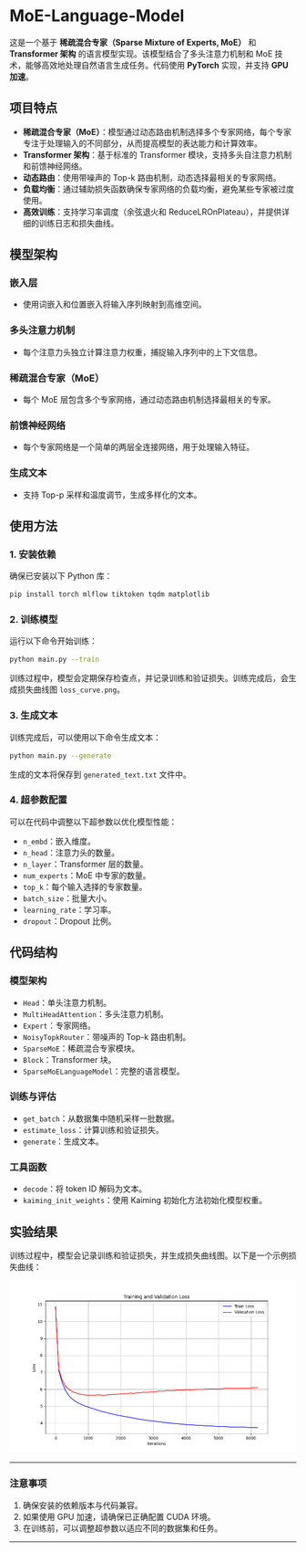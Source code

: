 # MoE-Language-Model

这是一个基于 **稀疏混合专家（Sparse Mixture of Experts, MoE）** 和 **Transformer 架构** 的语言模型实现。该模型结合了多头注意力机制和 MoE 技术，能够高效地处理自然语言生成任务。代码使用 **PyTorch** 实现，并支持 **GPU 加速**。

## 项目特点
- **稀疏混合专家（MoE）**：模型通过动态路由机制选择多个专家网络，每个专家专注于处理输入的不同部分，从而提高模型的表达能力和计算效率。
- **Transformer 架构**：基于标准的 Transformer 模块，支持多头自注意力机制和前馈神经网络。
- **动态路由**：使用带噪声的 Top-k 路由机制，动态选择最相关的专家网络。
- **负载均衡**：通过辅助损失函数确保专家网络的负载均衡，避免某些专家被过度使用。
- **高效训练**：支持学习率调度（余弦退火和 ReduceLROnPlateau），并提供详细的训练日志和损失曲线。

## 模型架构
### 嵌入层
- 使用词嵌入和位置嵌入将输入序列映射到高维空间。

### 多头注意力机制
- 每个注意力头独立计算注意力权重，捕捉输入序列中的上下文信息。

### 稀疏混合专家（MoE）
- 每个 MoE 层包含多个专家网络，通过动态路由机制选择最相关的专家。

### 前馈神经网络
- 每个专家网络是一个简单的两层全连接网络，用于处理输入特征。

### 生成文本
- 支持 Top-p 采样和温度调节，生成多样化的文本。

## 使用方法
### 1. 安装依赖
确保已安装以下 Python 库：
```bash
pip install torch mlflow tiktoken tqdm matplotlib
```

### 2. 训练模型
运行以下命令开始训练：
```bash
python main.py --train
```
训练过程中，模型会定期保存检查点，并记录训练和验证损失。训练完成后，会生成损失曲线图 `loss_curve.png`。

### 3. 生成文本
训练完成后，可以使用以下命令生成文本：
```bash
python main.py --generate
```
生成的文本将保存到 `generated_text.txt` 文件中。

### 4. 超参数配置
可以在代码中调整以下超参数以优化模型性能：
- `n_embd`：嵌入维度。
- `n_head`：注意力头的数量。
- `n_layer`：Transformer 层的数量。
- `num_experts`：MoE 中专家的数量。
- `top_k`：每个输入选择的专家数量。
- `batch_size`：批量大小。
- `learning_rate`：学习率。
- `dropout`：Dropout 比例。

## 代码结构
### 模型架构
- `Head`：单头注意力机制。
- `MultiHeadAttention`：多头注意力机制。
- `Expert`：专家网络。
- `NoisyTopkRouter`：带噪声的 Top-k 路由机制。
- `SparseMoE`：稀疏混合专家模块。
- `Block`：Transformer 块。
- `SparseMoELanguageModel`：完整的语言模型。

### 训练与评估
- `get_batch`：从数据集中随机采样一批数据。
- `estimate_loss`：计算训练和验证损失。
- `generate`：生成文本。

### 工具函数
- `decode`：将 token ID 解码为文本。
- `kaiming_init_weights`：使用 Kaiming 初始化方法初始化模型权重。

## 实验结果
训练过程中，模型会记录训练和验证损失，并生成损失曲线图。以下是一个示例损失曲线：

![Loss Curve](loss_curve.png)

---

### **注意事项**
1. 确保安装的依赖版本与代码兼容。
2. 如果使用 GPU 加速，请确保已正确配置 CUDA 环境。
3. 在训练前，可以调整超参数以适应不同的数据集和任务。


---
